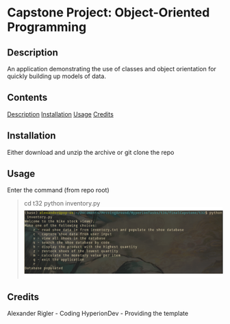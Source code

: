 # Capstone Project: Object-Oriented Programming

<a name ="description">

## Description

An application demonstrating the use of classes and object orientation for quickly building up models of data.

<a name ="contents">

## Contents

[Description](#description)
[Installation](#installation)
[Usage](#usage)
[Credits](#credits)

<a name ="installation">

## Installation

Either download and unzip the archive or git clone the repo

<a name ="usage">

## Usage

Enter the command (from repo root)
> cd t32
> python inventory.py
![alt text](images/screenshot.png "inventory")

<a name ="credits"> 

## Credits

Alexander Rigler - Coding
HyperionDev - Providing the template
